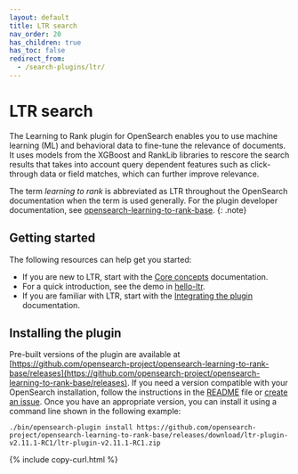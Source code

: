 ```yaml
---
layout: default
title: LTR search
nav_order: 20
has_children: true
has_toc: false
redirect_from:
  - /search-plugins/ltr/
---
```


# LTR search

The Learning to Rank plugin for OpenSearch enables you to use machine learning (ML) and behavioral data to fine-tune the relevance of documents. It uses models from the XGBoost and RankLib libraries to rescore the search results that takes into account query dependent features such as click-through data or field matches, which can further improve relevance.

The term _learning to rank_ is abbreviated as LTR throughout the OpenSearch documentation when the term is used generally. For the plugin developer documentation, see [opensearch-learning-to-rank-base](https://github.com/opensearch-project/opensearch-learning-to-rank-base).
{: .note} 

## Getting started

The following resources can help get you started:

- If you are new to LTR, start with the [Core concepts]({{site.url}}{{site.baseurl}}/search-plugins/ltr/core-concepts/) documentation.
- For a quick introduction, see the demo in [hello-ltr](https://github.com/o19s/hello-ltr).
- If you are familiar with LTR, start with the [Integrating the plugin]({{site.url}}{{site.baseurl}}/search-plugins/ltr/fits-in/) documentation.

## Installing the plugin

Pre-built versions of the plugin are available at [https://github.com/opensearch-project/opensearch-learning-to-rank-base/releases](https://github.com/opensearch-project/opensearch-learning-to-rank-base/releases). If you need a version compatible with your OpenSearch installation, follow the instructions in the [README](https://github.com/opensearch-project/opensearch-learning-to-rank-base#development) file or [create an issue](https://github.com/opensearch-project/opensearch-learning-to-rank-base/issues). Once you have an appropriate version, you can install it using a command line shown in the following example:

```
./bin/opensearch-plugin install https://github.com/opensearch-project/opensearch-learning-to-rank-base/releases/download/ltr-plugin-v2.11.1-RC1/ltr-plugin-v2.11.1-RC1.zip 
```
{% include copy-curl.html %}
